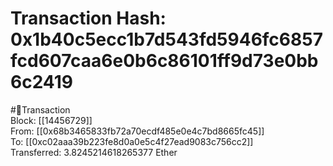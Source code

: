 
Transaction Hash: 0x1b40c5ecc1b7d543fd5946fc6857fcd607caa6e0b6c86101ff9d73e0bb6c2419
====================================================================================
  
#💸Transaction  
Block: [[14456729]]  
From: [[0x68b3465833fb72a70ecdf485e0e4c7bd8665fc45]]  
To: [[0xc02aaa39b223fe8d0a0e5c4f27ead9083c756cc2]]  
Transferred: 3.8245214618265377 Ether